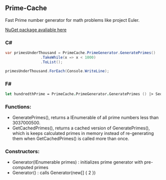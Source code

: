 ## Prime-Cache
Fast Prime number generator for math problems like project Euler.

[NuGet package avaliable here](https://www.nuget.org/packages/PrimeCache/)

### C# #
```csharp
var primesUnderThousand = PrimeCache.PrimeGenerator.GeneratePrimes()
                .TakeWhile(x => x < 1000)
                .ToList();

primesUnderThousand.ForEach(Console.WriteLine);
```

### F# #
```fsharp
let hundredthPrime = PrimeCache.PrimeGenerator.GeneratePrimes () |> Seq.item 99
```

### Functions:
- GeneratePrimes(), returns a IEnumerable of all prime numbers less than 3037000500.
- GetCachedPrimes(), returns a cached version of GeneratePrimes(), which is keeps calculated primes in memory instead of re-generating them when GetCachedPrimes() is called more than once.

### Constructors:
- Generator(IEnumerable<int> primes) : initializes prime generator with pre-computed primes
- Generator() : calls Generator(new[] { 2 })
